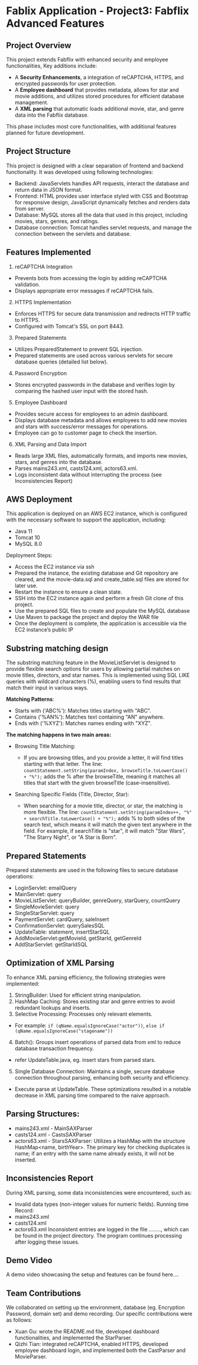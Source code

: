# Fablix Application - Project3: Fabflix Advanced Features

## Project Overview
This project extends Fabflix with enhanced security and employee functionalities, Key additions include:
- A **Security Enhancements**, a integration of reCAPTCHA, HTTPS, and encrypted passwords for user protection.
- A **Employee dashboard** that provides metadata, allows for star and movie additions, and utilizes stored procedures for efficient database management.
- A **XML parsing** that automatic loads additional movie, star, and genre data into the Fabflix database.

This phase includes most core functionalities, with additional features planned for future development.

## Project Structure
This project is designed with a clear separation of frontend and backend functionality.
It was developed using following technologies:
- Backend: JavaServlets handles API requests, interact the database and return data in JSON format.
- Frontend: HTML provides user interface styled with CSS and Bootstrap for responsive design, JavaScript dynamically fetches and renders data from server.
- Database: MySQL stores all the data that used in this project, including movies, stars, genres, and ratings.
- Database connection: Tomcat handles servlet requests, and manage the connection between the servlets and database.

## Features Implemented
1. reCAPTCHA Integration
- Prevents bots from accessing the login by adding reCAPTCHA validation.
- Displays appropriate error messages if reCAPTCHA fails.
2. HTTPS Implementation
- Enforces HTTPS for secure data transmission and redirects HTTP traffic to HTTPS.
- Configured with Tomcat's SSL on port 8443.
3. Prepared Statements
- Utilizes PreparedStatement to prevent SQL injection.
- Prepared statements are used across various servlets for secure database queries (detailed list below).
4. Password Encryption
- Stores encrypted passwords in the database and verifies login by comparing the hashed user input with the stored hash.
5. Employee Dashboard
- Provides secure access for employees to an admin dashboard.
- Displays database metadata and allows employees to add new movies and stars with success/error messages for operations.
- Employee can go to customer page to check the insertion.
6. XML Parsing and Data Import
- Reads large XML files, automatically formats, and imports new movies, stars, and genres into the database.
- Parses mains243.xml, casts124.xml, actors63.xml.
- Logs inconsistent data without interrupting the process (see Inconsistencies Report)

## AWS Deployment
This application is deployed on an AWS EC2 instance, which is configured with the necessary software to support the application, including:
- Java 11
- Tomcat 10
- MySQL 8.0

Deployment Steps:
- Access the EC2 instance via ssh
- Prepared the instance, the existing database and Git repository are cleared, and the movie-data.sql and create_table.sql files are stored for later use.
- Restart the instance to ensure a clean state.
- SSH into the EC2 instance again and perform a fresh Git clone of this project.
- Use the prepared SQL files to create and populate the MySQL database
- Use Maven to package the project and deploy the WAR file
- Once the deployment is complete, the application is accessible via the EC2 instance’s public IP


## Substring matching design
The substring matching feature in the MovieListServlet is designed to provide flexible search options for users by allowing partial matches on movie titles, directors, and star names. This is implemented using SQL LIKE queries with wildcard characters (%), enabling users to find results that match their input in various ways.

**Matching Patterns**:
- Starts with ('ABC%'): Matches titles starting with "ABC".
- Contains ('%AN%'): Matches text containing "AN" anywhere.
- Ends with ('%XYZ'): Matches names ending with "XYZ".

**The matching happens in two main areas:**
- Browsing Title Matching:
  - If you are browsing titles, and you provide a letter, it will find titles starting with that letter.
  The line:
  `countStatement.setString(paramIndex, browseTitle.toLowerCase() + "%");`
  adds the % after the browseTitle, meaning it matches all titles that start with the given browseTitle (case-insensitive).
  
- Searching Specific Fields (Title, Director, Star):
  - When searching for a movie title, director, or star, the matching is more flexible.
  The line:
  `countStatement.setString(paramIndex++, "%" + searchTitle.toLowerCase() + "%");`
  adds % to both sides of the search text, which means it will match the given text anywhere in the field. For example, if searchTitle is "star", it will match "Star Wars", "The Starry Night", or "A Star is Born".

## Prepared Statements
Prepared statements are used in the following files to secure database operations:
- LoginServlet: emailQuery
- MainServlet: query
- MovieListServlet: queryBuilder, genreQuery, starQuery, countQuery
- SingleMovieServlet: query
- SingleStarServlet: query
- PaymentServlet: cardQuery, saleInsert
- ConfirmationServlet: querySalesSQL
- UpdateTable: statement, insertStarSQL
- AddMovieServlet:getMovieId, getStarId, getGenreId
- AddStarServlet: getStarIdSQL

## Optimization of XML Parsing
To enhance XML parsing efficiency, the following strategies were implemented:
1. StringBuilder: Used for efficient string manipulation.
2. HashMap Caching: Stores existing star and genre entries to avoid redundant lookups and inserts.
3. Selective Processing: Processes only relevant elements.
- For example: `if (qName.equalsIgnoreCase("actor"))`, `else if (qName.equalsIgnoreCase("stagename"))`
4. Batch(): Groups insert operations of parsed data from xml to reduce database transaction frequency.
- refer UpdateTable.java, eg. insert stars from parsed stars.
5. Single Database Connection: Maintains a single, secure database connection throughout parsing, enhancing both security and efficiency.
- Execute parse at UpdateTable.
These optimizations resulted in a notable decrease in XML parsing time compared to the naive approach.

## Parsing Structures:
- mains243.xml - MainSAXParser
- casts124.xml - CastsSAXParser
- actors63.xml - StarsSAXParser: Utilizes a HashMap with the structure HashMap<name, birthYear>. The primary key for checking duplicates is name; if an entry with the same name already exists, it will not be inserted.

## Inconsistencies Report
During XML parsing, some data inconsistencies were encountered, such as:
- Invalid data types (non-integer values for numeric fields).
Running time Record:
- mains243.xml
- casts124.xml
- actors63.xml
Inconsistent entries are logged in the file ........, which can be found in the project directory. The program continues processing after logging these issues.

## Demo Video
A demo video showcasing the setup and features can be found here....

## Team Contributions
We collaborated on setting up the environment, database (eg. Encryption Password, domain set) and demo recording.
Our specific contributions were as follows:
- Xuan Gu: wrote the README.md file, developed dashboard functionalities, and implemented the StarParser.
- Qizhi Tian: integrated reCAPTCHA, enabled HTTPS, developed employee dashboard login, and implemented both the CastParser and MovieParser.